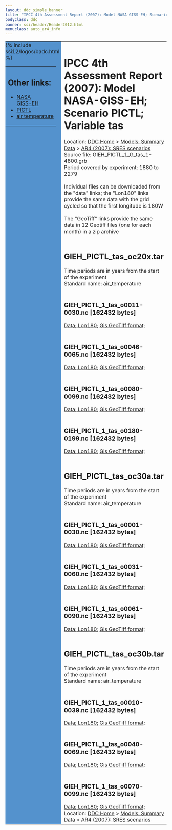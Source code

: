 ```yaml
---
layout: ddc_simple_banner
title: "IPCC 4th Assessment Report (2007): Model NASA-GISS-EH; Scenario PICTL; Variable tas"
bodyclass: ddc
banner: ssi/header/Header2012.html
menuclass: auto_ar4_info
---
```



<table width="100%" border="0" cellspacing="0" cellpadding="0" style="border-collapse: collapse;">
<tr style="margin:0;padding:0;border:0;">
<td style="margin:0;padding:0;border:0;height:1pt;width:150pt;background:#5492CD;" valign="top" >

<div id="lh-col2" class="auto_ar4_info">
<table class="menumain" bgcolor="#5492CD" cellspacing="0" width="100%" border="0">
<tr><td>
<h2> Other links:</h2>
<ul>
<li><a href="/auto/ar4/model-NASA-GISS-EH.html">NASA<br/>GISS-EH</a></li>
<li><a href="/auto/ar4/scenario-PICTL.html">PICTL</a></li>
<li><a href="/auto/ar4/var-air_temperature.html">air temperature</a></li>
</ul>
</td></tr>
{% include ssi12/logos/badc.html %}
</table>
</div>
</td>
<td><h1>IPCC 4th Assessment Report (2007): Model NASA-GISS-EH; Scenario PICTL; Variable tas</h1>

<!-- Breadcrumb1 -->
<div id="breadcrumb1" align="left">
Location: <a href="/index.html">DDC Home</a> > <a href="/sim/gcm_clim/">Models: Summary Data</a>
> <a href="/sim/gcm_clim/SRES_AR4/index.html">AR4 (2007): SRES scenarios</a>
</div>
<!-- End of Breadcrumb1 -->Source file: GIEH_PICTL_1_G_tas_1-4800.grb
<br/>
Period covered by experiment: 1880 to 2279<br/>
<br/>Individual files can be downloaded from the "data" links; the "Lon180" links provide the same data
         with the grid cycled so that the first longitude is 180W<br/>
<br/>The "GeoTiff" links provide the same data in 12 Geotiff files (one for each month)
          in a zip archive<br/>
<br/><h2>GIEH_PICTL_tas_oc20x.tar</h2>
Time periods are in years from the start of the experiment<br/>
Standard name: air_temperature<br>
<br/><h3>GIEH_PICTL_1_tas_o0011-0030.nc [162432 bytes]</h3>
<a href="http://apps.ipcc-data.org/cgi-bin/downl/ar4_nc/tas/GIEH_PICTL_1_tas_o0011-0030.nc">Data; </a><a href="http://apps.ipcc-data.org/cgi-bin/downl/ar4_nc/tas/GIEH_PICTL_1_tas_o0011-0030.cyto180.nc"> Lon180</a>; <a href="/cgi-bin/downl/ar4_tif/tas/GIEH_PICTL_1_tas_o0011-0030.zip">Gis GeoTiff format; </a><br/>
<br/><h3>GIEH_PICTL_1_tas_o0046-0065.nc [162432 bytes]</h3>
<a href="http://apps.ipcc-data.org/cgi-bin/downl/ar4_nc/tas/GIEH_PICTL_1_tas_o0046-0065.nc">Data; </a><a href="http://apps.ipcc-data.org/cgi-bin/downl/ar4_nc/tas/GIEH_PICTL_1_tas_o0046-0065.cyto180.nc"> Lon180</a>; <a href="/cgi-bin/downl/ar4_tif/tas/GIEH_PICTL_1_tas_o0046-0065.zip">Gis GeoTiff format; </a><br/>
<br/><h3>GIEH_PICTL_1_tas_o0080-0099.nc [162432 bytes]</h3>
<a href="http://apps.ipcc-data.org/cgi-bin/downl/ar4_nc/tas/GIEH_PICTL_1_tas_o0080-0099.nc">Data; </a><a href="http://apps.ipcc-data.org/cgi-bin/downl/ar4_nc/tas/GIEH_PICTL_1_tas_o0080-0099.cyto180.nc"> Lon180</a>; <a href="/cgi-bin/downl/ar4_tif/tas/GIEH_PICTL_1_tas_o0080-0099.zip">Gis GeoTiff format; </a><br/>
<br/><h3>GIEH_PICTL_1_tas_o0180-0199.nc [162432 bytes]</h3>
<a href="http://apps.ipcc-data.org/cgi-bin/downl/ar4_nc/tas/GIEH_PICTL_1_tas_o0180-0199.nc">Data; </a><a href="http://apps.ipcc-data.org/cgi-bin/downl/ar4_nc/tas/GIEH_PICTL_1_tas_o0180-0199.cyto180.nc"> Lon180</a>; <a href="/cgi-bin/downl/ar4_tif/tas/GIEH_PICTL_1_tas_o0180-0199.zip">Gis GeoTiff format; </a><br/>
<br/><h2>GIEH_PICTL_tas_oc30a.tar</h2>
Time periods are in years from the start of the experiment<br/>
Standard name: air_temperature<br>
<br/><h3>GIEH_PICTL_1_tas_o0001-0030.nc [162432 bytes]</h3>
<a href="http://apps.ipcc-data.org/cgi-bin/downl/ar4_nc/tas/GIEH_PICTL_1_tas_o0001-0030.nc">Data; </a><a href="http://apps.ipcc-data.org/cgi-bin/downl/ar4_nc/tas/GIEH_PICTL_1_tas_o0001-0030.cyto180.nc"> Lon180</a>; <a href="/cgi-bin/downl/ar4_tif/tas/GIEH_PICTL_1_tas_o0001-0030.zip">Gis GeoTiff format; </a><br/>
<br/><h3>GIEH_PICTL_1_tas_o0031-0060.nc [162432 bytes]</h3>
<a href="http://apps.ipcc-data.org/cgi-bin/downl/ar4_nc/tas/GIEH_PICTL_1_tas_o0031-0060.nc">Data; </a><a href="http://apps.ipcc-data.org/cgi-bin/downl/ar4_nc/tas/GIEH_PICTL_1_tas_o0031-0060.cyto180.nc"> Lon180</a>; <a href="/cgi-bin/downl/ar4_tif/tas/GIEH_PICTL_1_tas_o0031-0060.zip">Gis GeoTiff format; </a><br/>
<br/><h3>GIEH_PICTL_1_tas_o0061-0090.nc [162432 bytes]</h3>
<a href="http://apps.ipcc-data.org/cgi-bin/downl/ar4_nc/tas/GIEH_PICTL_1_tas_o0061-0090.nc">Data; </a><a href="http://apps.ipcc-data.org/cgi-bin/downl/ar4_nc/tas/GIEH_PICTL_1_tas_o0061-0090.cyto180.nc"> Lon180</a>; <a href="/cgi-bin/downl/ar4_tif/tas/GIEH_PICTL_1_tas_o0061-0090.zip">Gis GeoTiff format; </a><br/>
<br/><h2>GIEH_PICTL_tas_oc30b.tar</h2>
Time periods are in years from the start of the experiment<br/>
Standard name: air_temperature<br>
<br/><h3>GIEH_PICTL_1_tas_o0010-0039.nc [162432 bytes]</h3>
<a href="http://apps.ipcc-data.org/cgi-bin/downl/ar4_nc/tas/GIEH_PICTL_1_tas_o0010-0039.nc">Data; </a><a href="http://apps.ipcc-data.org/cgi-bin/downl/ar4_nc/tas/GIEH_PICTL_1_tas_o0010-0039.cyto180.nc"> Lon180</a>; <a href="/cgi-bin/downl/ar4_tif/tas/GIEH_PICTL_1_tas_o0010-0039.zip">Gis GeoTiff format; </a><br/>
<br/><h3>GIEH_PICTL_1_tas_o0040-0069.nc [162432 bytes]</h3>
<a href="http://apps.ipcc-data.org/cgi-bin/downl/ar4_nc/tas/GIEH_PICTL_1_tas_o0040-0069.nc">Data; </a><a href="http://apps.ipcc-data.org/cgi-bin/downl/ar4_nc/tas/GIEH_PICTL_1_tas_o0040-0069.cyto180.nc"> Lon180</a>; <a href="/cgi-bin/downl/ar4_tif/tas/GIEH_PICTL_1_tas_o0040-0069.zip">Gis GeoTiff format; </a><br/>
<br/><h3>GIEH_PICTL_1_tas_o0070-0099.nc [162432 bytes]</h3>
<a href="http://apps.ipcc-data.org/cgi-bin/downl/ar4_nc/tas/GIEH_PICTL_1_tas_o0070-0099.nc">Data; </a><a href="http://apps.ipcc-data.org/cgi-bin/downl/ar4_nc/tas/GIEH_PICTL_1_tas_o0070-0099.cyto180.nc"> Lon180</a>; <a href="/cgi-bin/downl/ar4_tif/tas/GIEH_PICTL_1_tas_o0070-0099.zip">Gis GeoTiff format; </a><br/>
<!-- Breadcrumb2 -->
<div id="breadcrumb2" align="left">
Location: <a href="/index.html">DDC Home</a> > <a href="/sim/gcm_clim/">Models: Summary Data</a>
> <a href="/sim/gcm_clim/SRES_AR4/index.html">AR4 (2007): SRES scenarios</a>
</div>
<!-- End of Breadcrumb2 --></td></tr></table>
